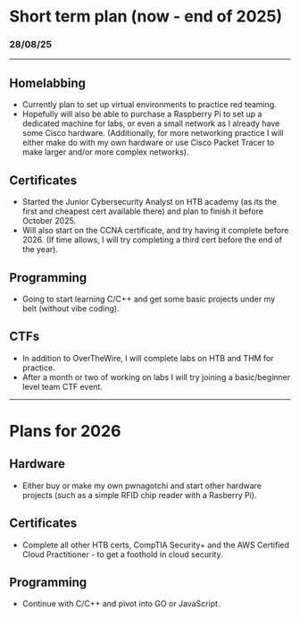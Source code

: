 # Short term plan (now - end of 2025)
### 28/08/25
---
## Homelabbing
- Currently plan to set up virtual environments to practice red teaming.
- Hopefully will also be able to purchase a Raspberry Pi to set up a dedicated machine for labs, or even a small network as I already have some Cisco hardware.
(Additionally, for more networking practice I will either make do with my own hardware or use Cisco Packet Tracer to make larger and/or more complex networks).

## Certificates
- Started the Junior Cybersecurity Analyst on HTB academy (as its the first and cheapest cert available there) and plan to finish it before October 2025.
- Will also start on the CCNA certificate, and try having it complete before 2026.
(If time allows, I will try completing a third cert before the end of the year). 

## Programming
- Going to start learning C/C++ and get some basic projects under my belt (without vibe coding).

## CTFs
- In addition to OverTheWire, I will complete labs on HTB and THM for practice. 
- After a month or two of working on labs I will try joining a basic/beginner level team CTF event.

---
# Plans for 2026

## Hardware
- Either buy or make my own pwnagotchi and start other hardware projects (such as a simple RFID chip reader with a Rasberry Pi).

## Certificates
- Complete all other HTB certs, CompTIA Security+ and the AWS Certified Cloud Practitioner - to get a foothold in cloud security.

## Programming
- Continue with C/C++ and pivot into GO or JavaScript.
